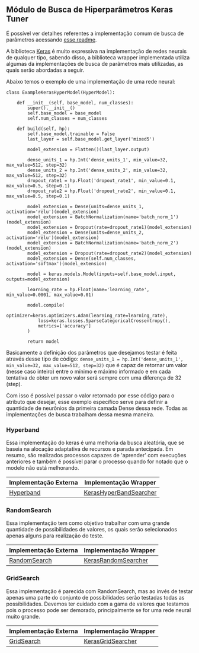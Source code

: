 ## Módulo de Busca de Hiperparâmetros Keras Tuner

É possível ver detalhes referentes a implementação comum de busca de parâmetros acessando [esse readme]().

A biblioteca [Keras](https://keras.io/api/) é muito expressiva na implementação de redes neurais
de qualquer tipo, sabendo disso, a biblioteca wrapper implementada utiliza algumas da implementações
de busca de parâmetros mais utilizadas, as quais serão abordadas a seguir.

Abaixo temos o exemplo de uma implementação de uma rede neural:
```
class ExampleKerasHyperModel(HyperModel):

    def __init__(self, base_model, num_classes):
        super().__init__()
        self.base_model = base_model
        self.num_classes = num_classes

    def build(self, hp):
        self.base_model.trainable = False
        last_layer = self.base_model.get_layer('mixed5')

        model_extension = Flatten()(last_layer.output)

        dense_units_1 = hp.Int('dense_units_1', min_value=32, max_value=512, step=32)
        dense_units_2 = hp.Int('dense_units_2', min_value=32, max_value=512, step=32)
        dropout_rate1 = hp.Float('dropout_rate1', min_value=0.1, max_value=0.5, step=0.1)
        dropout_rate2 = hp.Float('dropout_rate2', min_value=0.1, max_value=0.5, step=0.1)

        model_extension = Dense(units=dense_units_1, activation='relu')(model_extension)
        model_extension = BatchNormalization(name='batch_norm_1')(model_extension)
        model_extension = Dropout(rate=dropout_rate1)(model_extension)
        model_extension = Dense(units=dense_units_2, activation='relu')(model_extension)
        model_extension = BatchNormalization(name='batch_norm_2')(model_extension)
        model_extension = Dropout(rate=dropout_rate2)(model_extension)
        model_extension = Dense(self.num_classes, activation='softmax')(model_extension)

        model = keras.models.Model(inputs=self.base_model.input, outputs=model_extension)

        learning_rate = hp.Float(name='learning_rate', min_value=0.0001, max_value=0.01)

        model.compile(
            optimizer=keras.optimizers.Adam(learning_rate=learning_rate),
            loss=keras.losses.SparseCategoricalCrossentropy(),
            metrics=['accuracy']
        )

        return model
```

Basicamente a definição dos parâmetros que desejamos testar é feita através desse tipo de código:
```dense_units_1 = hp.Int('dense_units_1', min_value=32, max_value=512, step=32)``` que é capaz de
retornar um valor (nesse caso inteiro) entre o mínimo e máximo informado e em cada tentativa de obter
um novo valor será sempre com uma diferença de 32 (step).

Com isso é possível passar o valor retornado por esse código para o atributo que desejar, esse exemplo
específico serve para definir a quantidade de neurônios da primeira camada Dense dessa rede. Todas
as implementações de busca trabalham dessa mesma maneira.

### Hyperband

Essa implementação do keras é uma melhoria da busca aleatória, que se baseia na alocação adaptativa de 
recursos e parada antecipada. Em resumo, são realizados processos capazes de 'aprender' com execuções 
anteriores e também é possível parar o processo quando for notado que o modelo não está melhorando.

| Implementação Externa                                                             | Implementação Wrapper             | 
|-----------------------------------------------------------------------------------|-----------------------------------|
| [Hyperband](https://keras.io/api/keras_tuner/tuners/hyperband/#hyperband-class)   | [KerasHyperBandSearcher]()        | 

### RandomSearch

Essa implementação tem como objetivo trabalhar com uma grande quantidade de possibilidades de valores,
os quais serão selecionados apenas alguns para realização do teste.

| Implementação Externa                                            | Implementação Wrapper   | 
|------------------------------------------------------------------|-------------------------|
| [RandomSearch](https://keras.io/api/keras_tuner/tuners/random/)  | [KerasRandomSearcher]() | 

### GridSearch

Essa implementação é parecida com RandomSearch, mas ao invés de testar apenas uma parte do conjunto
de possibilidades serão testadas todas as possibilidades. Devemos ter cuidado com a gama de valores
que testamos pois o processo pode ser demorado, principalmente se for uma rede neural muito grande.

| Implementação Externa                                         | Implementação Wrapper | 
|---------------------------------------------------------------|-----------------------|
| [GridSearch](https://keras.io/api/keras_tuner/tuners/grid/)   | [KerasGridSearcher]() | 

